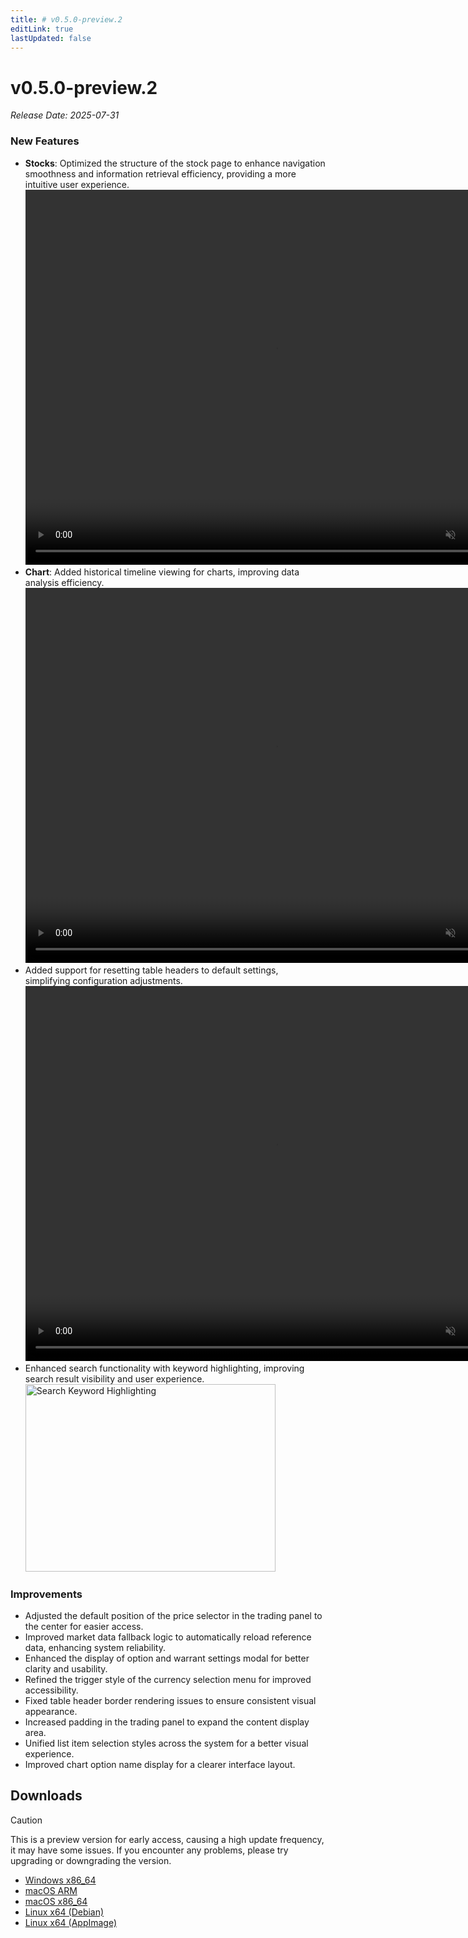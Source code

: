 ```yaml
---
title: # v0.5.0-preview.2
editLink: true
lastUpdated: false
---
```


# v0.5.0-preview.2 <Badge type="warning" text="preview" />

_Release Date: 2025-07-31_

### New Features

- **Stocks**: Optimized the structure of the stock page to enhance navigation smoothness and information retrieval efficiency, providing a more intuitive user experience.  
  <video src="https://assets.lbctrl.com/uploads/2bb06cdf-c5c5-4f03-8158-d141d0e70fbe/stocks-layout.mp4" width="800" height="600" type="video/mp4" autoplay muted loop>Your browser does not support the video tag.</video>
- **Chart**: Added historical timeline viewing for charts, improving data analysis efficiency.  
  <video src="https://assets.lbctrl.com/uploads/b741351f-a903-4202-9e1a-a975c4299032/history-timeline.mp4" width="800" height="600" type="video/mp4" autoplay muted loop>Your browser does not support the video tag.</video>
- Added support for resetting table headers to default settings, simplifying configuration adjustments.  
  <video src="https://assets.lbctrl.com/uploads/5d0c6b1d-2fa0-4cbd-ba3c-289afd1f6064/table-setting.mp4" width="800" height="600" type="video/mp4" autoplay muted loop>Your browser does not support the video tag.</video>
- Enhanced search functionality with keyword highlighting, improving search result visibility and user experience.  
  <img src="https://assets.lbctrl.com/uploads/4a206110-d259-4f8f-a663-f88eb6512328/search-highlightv2.png" alt="Search Keyword Highlighting" width="400" height="300">

### Improvements

- Adjusted the default position of the price selector in the trading panel to the center for easier access.
- Improved market data fallback logic to automatically reload reference data, enhancing system reliability.
- Enhanced the display of option and warrant settings modal for better clarity and usability.
- Refined the trigger style of the currency selection menu for improved accessibility.
- Fixed table header border rendering issues to ensure consistent visual appearance.
- Increased padding in the trading panel to expand the content display area.
- Unified list item selection styles across the system for a better visual experience.
- Improved chart option name display for a clearer interface layout.

## Downloads

> [!CAUTION]
> This is a preview version for early access, causing a high update frequency, it may have some issues. If you encounter any problems, please try upgrading or downgrading the version.

- [Windows x86_64](https://assets.lbkrs.com/github/release/longbridge-desktop/preview/longbridge-v0.5.0-preview.2-windows-x86_64.exe)
- [macOS ARM](https://assets.lbkrs.com/github/release/longbridge-desktop/preview/longbridge-v0.5.0-preview.2-macos-aarch64.dmg)
- [macOS x86_64](https://assets.lbkrs.com/github/release/longbridge-desktop/preview/longbridge-v0.5.0-preview.2-macos-x86_64.dmg)
- [Linux x64 (Debian)](https://assets.lbkrs.com/github/release/longbridge-desktop/preview/longbridge-v0.5.0-preview.2-linux-x86_64.deb)
- [Linux x64 (AppImage)](https://assets.lbkrs.com/github/release/longbridge-desktop/preview/longbridge-v0.5.0-preview.2-linux-x86_64.AppImage)
